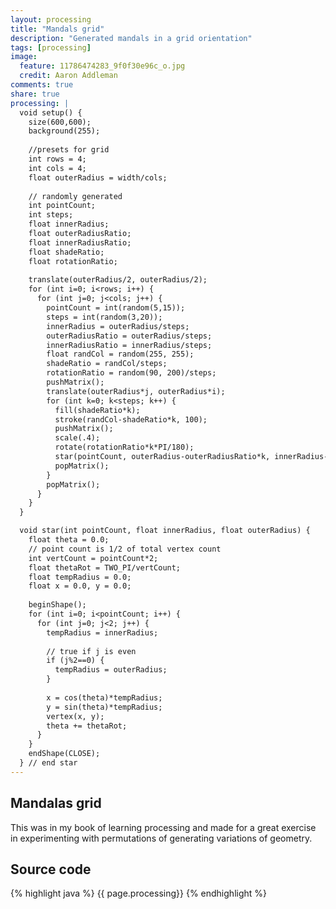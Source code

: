 ```yaml
---
layout: processing
title: "Mandals grid"
description: "Generated mandals in a grid orientation"
tags: [processing]
image:
  feature: 11786474283_9f0f30e96c_o.jpg
  credit: Aaron Addleman
comments: true
share: true
processing: |
  void setup() {
    size(600,600);
    background(255);
    
    //presets for grid
    int rows = 4;
    int cols = 4;
    float outerRadius = width/cols;
    
    // randomly generated
    int pointCount;
    int steps;
    float innerRadius;
    float outerRadiusRatio;
    float innerRadiusRatio;
    float shadeRatio;
    float rotationRatio;
    
    translate(outerRadius/2, outerRadius/2);
    for (int i=0; i<rows; i++) {
      for (int j=0; j<cols; j++) {
        pointCount = int(random(5,15));
        steps = int(random(3,20));
        innerRadius = outerRadius/steps;
        outerRadiusRatio = outerRadius/steps;
        innerRadiusRatio = innerRadius/steps;
        float randCol = random(255, 255);
        shadeRatio = randCol/steps;
        rotationRatio = random(90, 200)/steps;
        pushMatrix();
        translate(outerRadius*j, outerRadius*i);
        for (int k=0; k<steps; k++) {
          fill(shadeRatio*k);
          stroke(randCol-shadeRatio*k, 100);
          pushMatrix();
          scale(.4);
          rotate(rotationRatio*k*PI/180);
          star(pointCount, outerRadius-outerRadiusRatio*k, innerRadius-innerRadiusRatio*k);
          popMatrix();
        }
        popMatrix();
      }
    }
  }

  void star(int pointCount, float innerRadius, float outerRadius) {
    float theta = 0.0;
    // point count is 1/2 of total vertex count
    int vertCount = pointCount*2;
    float thetaRot = TWO_PI/vertCount;
    float tempRadius = 0.0;
    float x = 0.0, y = 0.0;
    
    beginShape();
    for (int i=0; i<pointCount; i++) {
      for (int j=0; j<2; j++) {
        tempRadius = innerRadius;
        
        // true if j is even
        if (j%2==0) {
          tempRadius = outerRadius;
        }
        
        x = cos(theta)*tempRadius;
        y = sin(theta)*tempRadius;
        vertex(x, y);
        theta += thetaRot;
      }
    }
    endShape(CLOSE);
  } // end star
---
```


## Mandalas grid

This was in my book of learning processing and made for a great exercise in experimenting with permutations of generating variations of geometry.

<script type="application/processing" data-processing-target="pjs">
{{ page.processing }}
</script>

<canvas id="pjs"> </canvas>

## Source code

{% highlight java %}
{{ page.processing}}
{% endhighlight %}